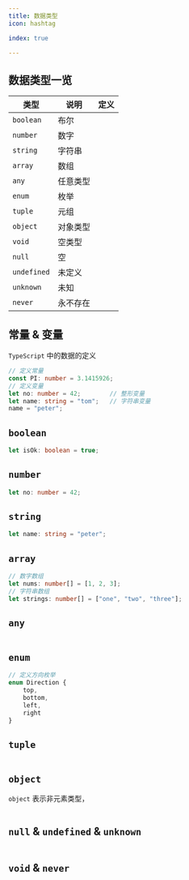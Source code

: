```yaml
---
title: 数据类型
icon: hashtag

index: true

---
```


## 数据类型一览

| 类型 | 说明 | 定义
| -- | -- | --
| `boolean`     | 布尔 | 
| `number`      | 数字 | 
| `string`      | 字符串 |
| `array`       | 数组 |
| `any`         | 任意类型 |
| `enum`        | 枚举 |
| `tuple`       | 元组 |
| `object`      | 对象类型 |
| `void`        | 空类型 |
| `null`        | 空 |
| `undefined`   | 未定义 |
| `unknown`     | 未知 |
| `never`       | 永不存在 |

## 常量 & 变量

  `TypeScript` 中的数据的定义
  
```ts
// 定义常量
const PI: number = 3.1415926;
// 定义变量
let no: number = 42;        // 整形变量
let name: string = "tom";   // 字符串变量
name = "peter";
```

## `boolean`

```ts
let isOk: boolean = true;
```

## `number`

```ts
let no: number = 42;
```

## `string`

```ts
let name: string = "peter";
```

## `array`

```ts
// 数字数组
let nums: number[] = [1, 2, 3];
// 字符串数组
let strings: number[] = ["one", "two", "three"];
```

## `any`

```ts

```

## `enum`

```ts
// 定义方向枚举
enum Direction {
    top,
    bottom,
    left,
    right
}
```

## `tuple`

```ts

```

## `object`

  `object` 表示非元素类型，

```ts

```

## `null` & `undefined` & `unknown`

```ts

```

## `void` & `never`

```ts

```
